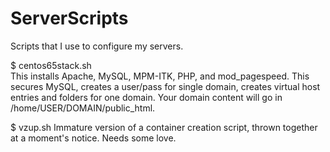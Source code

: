 ServerScripts
=============

Scripts that I use to configure my servers.

$ centos65stack.sh<br>
This installs Apache, MySQL, MPM-ITK, PHP, and mod_pagespeed. This secures MySQL, creates a user/pass for single domain, creates virtual host entries and folders for one domain. Your domain content will go in /home/USER/DOMAIN/public_html.

$ vzup.sh
Immature version of a container creation script, thrown together at a moment's notice. Needs some love.
